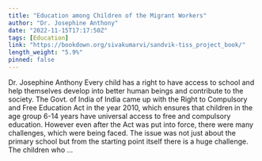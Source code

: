 ```yaml
---
title: "Education among Children of the Migrant Workers"
author: "Dr. Josephine Anthony"
date: "2022-11-15T17:17:50Z"
tags: [Education]
link: "https://bookdown.org/sivakumarvi/sandvik-tiss_project_book/"
length_weight: "5.9%"
pinned: false
---
```


Dr. Josephine Anthony Every child has a right to have access to school and help themselves develop into better human beings and contribute to the society. The Govt. of India of India came up with the Right to Compulsory and Free Education Act in the year 2010, which ensures that children in the age group 6-14 years have universal access to free and compulsory education. However even after the Act was put into force, there were many challenges, which were being faced. The issue was not just about the primary school but from the starting point itself there is a huge challenge. The children who ...
